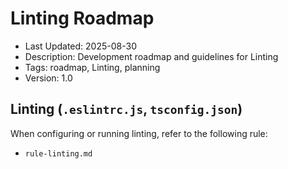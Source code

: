 # Linting Roadmap
- Last Updated: 2025-08-30
- Description: Development roadmap and guidelines for Linting
- Tags: roadmap, Linting, planning
- Version: 1.0

## Linting (`.eslintrc.js`, `tsconfig.json`)

When configuring or running linting, refer to the following rule:

- `rule-linting.md`